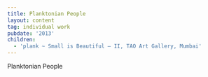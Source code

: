 ```yaml
---
title: Planktonian People
layout: content
tag: individual work
pubdate: '2013'
children:
  - 'plank ~ Small is Beautiful – II, TAO Art Gallery, Mumbai'
---
```

Planktonian People

